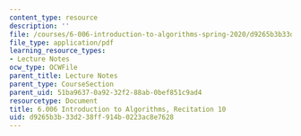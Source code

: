 ```yaml
---
content_type: resource
description: ''
file: /courses/6-006-introduction-to-algorithms-spring-2020/d9265b3b33d238ff914b0223ac8e7628_MIT6_006S20_r10.pdf
file_type: application/pdf
learning_resource_types:
- Lecture Notes
ocw_type: OCWFile
parent_title: Lecture Notes
parent_type: CourseSection
parent_uid: 51ba9637-0a92-32f2-88ab-0bef851c9ad4
resourcetype: Document
title: 6.006 Introduction to Algorithms, Recitation 10
uid: d9265b3b-33d2-38ff-914b-0223ac8e7628
---
```


